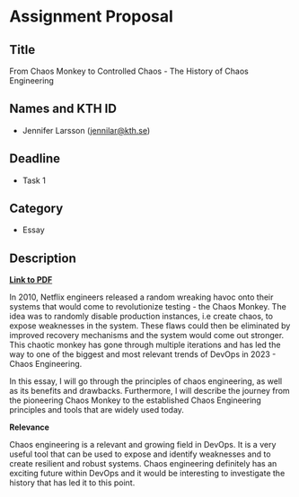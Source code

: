 # Assignment Proposal

## Title

From Chaos Monkey to Controlled Chaos - The History of Chaos Engineering

## Names and KTH ID

  - Jennifer Larsson (jennilar@kth.se)

## Deadline

- Task 1

## Category

- Essay

## Description

[**Link to PDF**](https://drive.google.com/file/d/1zW3NtiG0ryH6Zz9iunAHqXXW5KISmARI/view?usp=sharing)

In 2010, Netflix engineers released a random wreaking havoc onto their systems that would come to revolutionize testing - the Chaos Monkey. The idea was to randomly disable production instances, i.e create chaos, to expose weaknesses in the system. These flaws could then be eliminated by improved recovery mechanisms and the system would come out stronger. This chaotic monkey has gone through multiple iterations and has led the way to one of the biggest and most relevant trends of DevOps in 2023 - Chaos Engineering.

In this essay, I will go through the principles of chaos engineering, as well as its benefits and drawbacks. Furthermore, I will describe the journey from the pioneering Chaos Monkey to the established Chaos Engineering principles and tools that are widely used today. 

**Relevance**

Chaos engineering is a relevant and growing field in DevOps. It is a very useful tool that can be used to expose and identify weaknesses and to create resilient and robust systems. Chaos engineering definitely has an exciting future within DevOps and it would be interesting to investigate the history that has led it to this point.